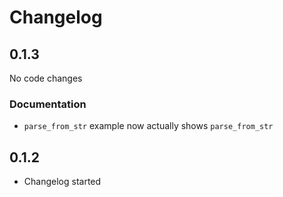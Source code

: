 # Changelog

## 0.1.3

No code changes

### Documentation

- `parse_from_str` example now actually shows `parse_from_str`

## 0.1.2

- Changelog started
